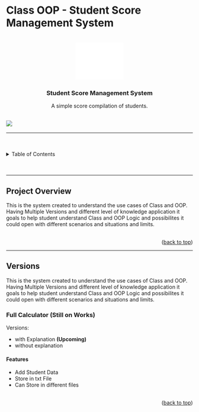 # Class OOP - Student Score Management System

<a name="readme-top"></a>

<!-- PROJECT LOGO -->
<br />
<div align="center">
  <a href="https://github.com/zyx-0314/">
    <img src="./Docs/nyebe_white.png" alt="Nyebe" width="130" height="100">
  </a>

  <h3 align="center">Student Score Management System</h3>
</div>
<div align="center">
  A simple score compilation of students.
</div>

<br />

![](https://visit-counter.vercel.app/counter.png?page=zyx-0314/Class-Student-Data-Activity-CP3-FEUTECH)

---

<br />
<br />

<!-- TABLE OF CONTENTS -->

<details>
  <summary>Table of Contents</summary>
  <ol>
    <li>
      <a href="#project-overview">Project Overview</a>
    </li>
    <li>
      <a href="#versions">Versions</a>
      <ol>
        <li>
          <a href="version-1">Version 1</a>
        </li>
      </ol>
    </li>
  </ol>
</details>

<br />
<br />

---

## Project Overview

This is the system created to understand the use cases of Class and OOP. Having Multiple Versions and different level of knowledge application it goals to help student understand Class and OOP Logic and possibilites it could open with different scenarios and situations and limits.

<br />

<div align="right">(<a href="#readme-top">back to top</a>)</div>

---

## Versions

This is the system created to understand the use cases of Class and OOP. Having Multiple Versions and different level of knowledge application it goals to help student understand Class and OOP Logic and possibilites it could open with different scenarios and situations and limits.

### Full Calculator (Still on Works)
Versions:
- with Explanation **(Upcoming)**
- without explanation


#### Features
- Add Student Data
- Store in txt File
- Can Store in different files

<br />

<div align="right">(<a href="#readme-top">back to top</a>)</div>

